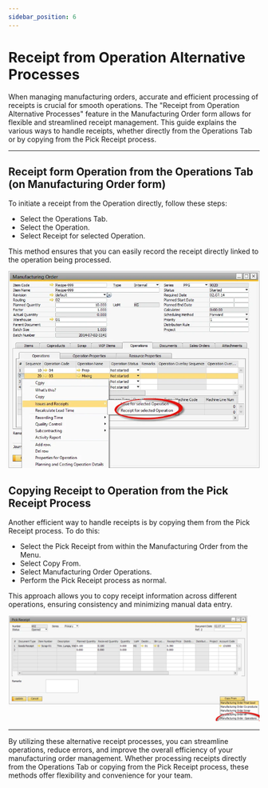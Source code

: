 ```yaml
---
sidebar_position: 6
---
```


# Receipt from Operation Alternative Processes

When managing manufacturing orders, accurate and efficient processing of receipts is crucial for smooth operations. The "Receipt from Operation Alternative Processes" feature in the Manufacturing Order form allows for flexible and streamlined receipt management. This guide explains the various ways to handle receipts, whether directly from the Operations Tab or by copying from the Pick Receipt process.

---

## Receipt form Operation from the Operations Tab (on Manufacturing Order form)

To initiate a receipt from the Operation directly, follow these steps:

- Select the Operations Tab.
- Select the Operation.
- Select Receipt for selected Operation.

This method ensures that you can easily record the receipt directly linked to the operation being processed.

![Receipt for selected Operation](./media/receipt-from-operation-alternative-processes/receipt-for-selected-operation.webp)

## Copying Receipt to Operation from the Pick Receipt Process

Another efficient way to handle receipts is by copying them from the Pick Receipt process. To do this:

- Select the Pick Receipt from within the Manufacturing Order from the Menu.
- Select Copy From.
- Select Manufacturing Order Operations.
- Perform the Pick Receipt process as normal.

This approach allows you to copy receipt information across different operations, ensuring consistency and minimizing manual data entry.

![Manufacturing Order Operations](./media/receipt-from-operation-alternative-processes/manufacturing-order-operations.webp)

---
By utilizing these alternative receipt processes, you can streamline operations, reduce errors, and improve the overall efficiency of your manufacturing order management. Whether processing receipts directly from the Operations Tab or copying from the Pick Receipt process, these methods offer flexibility and convenience for your team.
